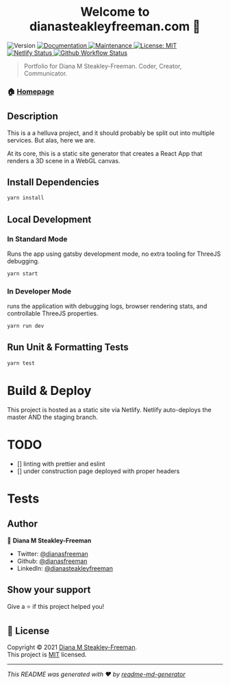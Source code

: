 <h1 align="center">Welcome to dianasteakleyfreeman.com 👋</h1>
<p>
  <img alt="Version" src="https://img.shields.io/badge/version-2.1.0-blue.svg?cacheSeconds=2592000" />
  <a href="https://github.com/dianasfreeman/dianasteakelyfreeman.com#readme" target="_blank">
    <img alt="Documentation" src="https://img.shields.io/badge/documentation-yes-brightgreen.svg" />
  </a>
  <a href="https://github.com/dianasfreeman/dianasteakelyfreeman.com/graphs/commit-activity" target="_blank">
    <img alt="Maintenance" src="https://img.shields.io/badge/Maintained%3F-yes-green.svg" />
  </a>
  <a href="https://github.com/dianasfreeman/dianasteakelyfreeman.com/blob/master/LICENSE" target="_blank">
    <img alt="License: MIT" src="https://img.shields.io/github/license/dianasfreeman/dianasteakleyfreeman.com" />
  </a>
  <a href="https://api.netlify.com/api/v1/badges/7b5f4c1a-c979-4652-aacf-05076bfa2989/deploy-status" target="_blank">
    <img alt="Netlify Status" src="https://api.netlify.com/api/v1/badges/7b5f4c1a-c979-4652-aacf-05076bfa2989/deploy-status" />
  </a>
  <a href="https://github.com/dianafreeman/dianasteakleyfreeman.com/workflows/Node.js+CI/badge.svg" target="_blank">
    <img alt="Github Workflow Status" src="https://github.com/dianafreeman/dianasteakleyfreeman.com/workflows/Node.js+CI/badge.svg" />
  </a>

</p>

> Portfolio for Diana M Steakley-Freeman. Coder, Creator, Communicator.

### 🏠 [Homepage](https://dianasteakleyfreeman.com)

## Description

This is a a helluva project, and it should probably be split out into multiple services. But alas, here we are.

At its core, this is a static site generator that creates a React App that renders a 3D scene in a WebGL canvas.

## Install Dependencies

```sh
yarn install
```

## Local Development

### In Standard Mode

Runs the app using gatsby development mode, no extra tooling for ThreeJS debugging.

```sh
yarn start
```

### In Developer Mode

runs the application with debugging logs, browser rendering stats, and controllable ThreeJS properties.

```sh
yarn run dev
```

## Run Unit & Formatting Tests

```sh
yarn test
```

# Build & Deploy

This project is hosted as a static site via Netlify. Netlify auto-deploys the master AND the staging branch.

# TODO

- [] linting with prettier and eslint
- [] under construction page deployed with proper headers

# Tests

## Author

👤 **Diana M Steakley-Freeman**

- Twitter: [@dianasfreeman](https://twitter.com/dianasfreeman)
- Github: [@dianasfreeman](https://github.com/dianasfreeman)
- LinkedIn: [@dianasteakleyfreeman](https://linkedin.com/in/dianasteakleyfreeman)

## Show your support

Give a ⭐️ if this project helped you!

## 📝 License

Copyright © 2021 [Diana M Steakley-Freeman](https://github.com/dianasfreeman).<br />
This project is [MIT](https://github.com/dianasfreeman/dianasteakelyfreeman.com/blob/master/LICENSE) licensed.

---

_This README was generated with ❤️ by [readme-md-generator](https://github.com/kefranabg/readme-md-generator)_
